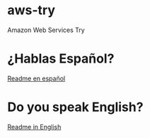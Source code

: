 # aws-try
Amazon Web Services Try

# ¿Hablas Español?
[Readme en español](README-ES.md)

# Do you speak English?
[Readme in English](README-EN.md)
